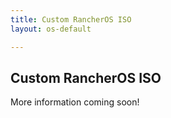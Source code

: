 ```yaml
---
title: Custom RancherOS ISO
layout: os-default

---
```


## Custom RancherOS ISO

More information coming soon!

